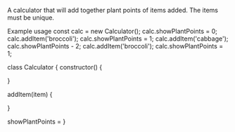 A calculator that will add together plant points of items added. The items must be unique.

Example usage 
const calc = new Calculator();
calc.showPlantPoints = 0;
calc.addItem('broccoli');
calc.showPlantPoints = 1;
calc.addItem('cabbage');
calc.showPlantPoints - 2;
calc.addItem('broccoli');
calc.showPlantPoints = 1;

class Calculator {
  constructor() {

  }

  addItem(item) {

  }

  showPlantPoints =
}